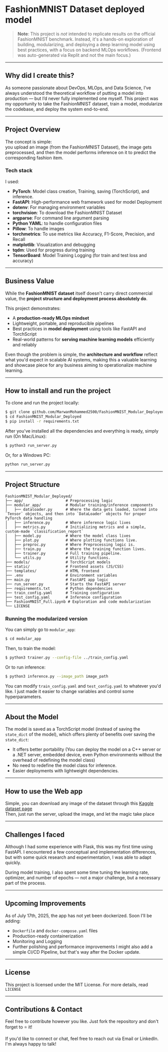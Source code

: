 # FashionMNIST Dataset deployed model
> **Note**: This project is *not* intended to replicate results on the official FashionMNIST benchmark. Instead, it's a hands-on exploration of building, modularizing, and deploying a deep learning model using best practices, with a focus on backend MLOps workflows. (Frontend was auto-generated via Replit and not the main focus.)
---
## Why did I create this?
As someone passionate about DevOps, MLOps, and Data Science, I’ve always understood the theoretical workflow of putting a model into production — but I’d never fully implemented one myself. This project was my opportunity to take the FashionMNIST dataset, train a model, modularize the codebase, and deploy the system end-to-end.

---
## Project Overview
The concept is simple:<br>you upload an image (from the FashionMNIST Dataset), the image gets preprocessed, and then the model performs inference on it to predict the corresponding fashion item.
### Tech stack
I used:
- **PyTorch**: Model class creation, Training, saving (TorchScript), and inference.
- **FastAPI**: High-performance web framework used for model Deployment
- **dotenv**: For managing environment variables
- **torchvision**: To download the FashionMNIST Dataset
- **argparse**: For command line argument parsing
- **Python YAML**: to handle configuration files
- **Pillow**: To handle images
- **torchmetrics**: To use metrics like Accuracy, F1-Score, Precision, and Recall
- **matplotlib**: Visualization and debugging
- **tqdm**: Used for progress during training
- **TensorBoard**: Model Training Logging (for train and test loss and accuracy)

---

## Business Value

While the **FashionMNIST dataset** itself doesn't carry direct commercial value, the **project structure and deployment process absolutely do**.

This project demonstrates:

* A **production-ready MLOps mindset**
* Lightweight, portable, and reproducible pipelines
* Best practices in **model deployment** using tools like FastAPI and TorchScript
* Real-world patterns for **serving machine learning models** efficiently and reliably

Even though the problem is simple, the **architecture and workflow** reflect what you'd expect in scalable AI systems, making this a valuable learning and showcase piece for any business aiming to operationalize machine learning.

---
## How to install and run the project
To clone and run the project locally:
```bash
$ git clone github.com/MarwanMohammed2500/FashionMNIST_Modular_Deployed
$ cd FashionMNIST_Modular_Deployed
$ pip install -r requirements.txt
```
After you've installed all the dependencies and everything is ready, simply run (On Mac/Linux):
```bash
$ python3 run_server.py
```
Or, for a Windows PC:
```bash
python run_server.py
```

---
## Project Structure
```
FashionMNIST_Modular_Deployed/
├── app/                   # Preprocessing logic
├── modular_app/           # Modular training/inference components
│   ├── dataloader.py      # Where the data gets loaded, turned into `Tensor` objects, and then into `DataLoader` objects for proper PyTorch data handling
│   ├── inference.py       # Where inference logic lives
│   ├── metrics.py         # Initializing metrics and a simple, custom-made `classification_report`
│   ├── model.py           # Where the model class lives
│   ├── plot.py            # Where plotting functions live.
│   ├── preproc.py         # Where Preprocessing logic is.
│   ├── train.py           # Where the training function lives.
│   ├── trainer.py         # Full training pipeline.
│   └── utils.py           # Utility functions.
├── models/                # TorchScript models
├── static/                # Frontend assets (JS/CSS)
├── templates/             # HTML frontend
├── .env                   # Environment variables
├── main.py                # FastAPI app logic
├── run_server.py          # Starts the FastAPI server
├── requirements.txt       # Python dependencies
├── train_config.yaml      # Training configuration
├── test_config.yaml       # Inference configuration
├── FashionMNIST_Full.ipynb # Exploration and code modularization
└── LICENSE
```
### Running the modularized version
You can simply go to `modular_app`:
```bash
$ cd modular_app
```
Then, to train the model:
```bash
$ python3 trainer.py --config-file ../train_config.yaml
```
Or to run inference:
```bash
$ python3 inference.py --image_path image_path
```
You can modify `train_config.yaml` and `test_config.yaml` to whatever you'd like. I just made it easier to change variables and control some hyperparameters.

---
## About the Model
The model is saved as a TorchScript model (instead of saving the `state_dict` of the model), which offers plenty of benefits over saving the `state_dict`:
- It offers better portability (You can deploy the model on a C++ server or a .NET server, embedded device, even Python environments without the overhead of redefining the model class)
- No need to redefine the model class for inference.
- Easier deployments with lightweight dependencies.

---
## How to use the Web app
Simple, you can download any image of the dataset through this [Kaggle dataset page](https://www.kaggle.com/datasets/andhikawb/fashion-mnist-png)<br>
Then, just run the server, upload the image, and let the magic take place

---
## Challenges I faced
Although I had some experience with Flask, this was my first time using FastAPI. I encountered a few conceptual and implementation differences, but with some quick research and experimentation, I was able to adapt quickly.

During model training, I also spent some time tuning the learning rate, optimizer, and number of epochs — not a major challenge, but a necessary part of the process.

---
## Upcoming Improvements
As of July 17th, 2025, the app has not yet been dockerized. Soon I'll be adding:
- `Dockerfile` and `docker-compose.yaml` files
- Production-ready containerization
- Monitoring and Logging
- Further polishing and performance improvements
I might also add a simple CI/CD Pipeline, but that's way after the Docker update.

---
## License
This project is licensed under the MIT License. For more details, read `LICENSE`

---
## Contributions & Contact
Feel free to contribute however you like. Just fork the repository and don't forget to ⭐ it!

If you'd like to connect or chat, feel free to reach out via Email or LinkedIn. I'm always happy to talk!